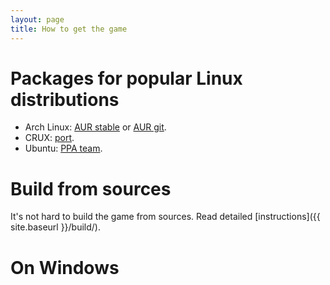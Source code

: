 ```yaml
---
layout: page
title: How to get the game
---
```


# Packages for popular Linux distributions

* Arch Linux: [AUR stable](https://aur.archlinux.org/packages/curseofwar/) or [AUR git](https://aur.archlinux.org/packages/curseofwar-git/).
* CRUX: [port](http://crux.nu/portdb/?a=repo&q=doom).
* Ubuntu: [PPA team](https://launchpad.net/~curseofwar). 

# Build from sources
  It's not hard to build the game from sources. Read detailed [instructions]({{ site.baseurl }}/build/).

# On Windows
